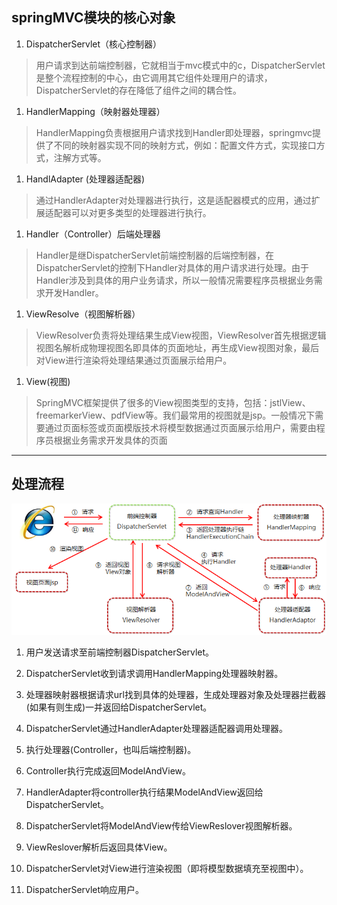 ## springMVC模块的核心对象
1. DispatcherServlet（核心控制器）
>用户请求到达前端控制器，它就相当于mvc模式中的c，DispatcherServlet是整个流程控制的中心，由它调用其它组件处理用户的请求，DispatcherServlet的存在降低了组件之间的耦合性。

1. HandlerMapping（映射器处理器）
>HandlerMapping负责根据用户请求找到Handler即处理器，springmvc提供了不同的映射器实现不同的映射方式，例如：配置文件方式，实现接口方式，注解方式等。

1. HandlAdapter (处理器适配器)
>通过HandlerAdapter对处理器进行执行，这是适配器模式的应用，通过扩展适配器可以对更多类型的处理器进行执行。

1. Handler（Controller）后端处理器
>Handler是继DispatcherServlet前端控制器的后端控制器，在DispatcherServlet的控制下Handler对具体的用户请求进行处理。由于Handler涉及到具体的用户业务请求，所以一般情况需要程序员根据业务需求开发Handler。

1. ViewResolve（视图解析器）
>ViewResolver负责将处理结果生成View视图，ViewResolver首先根据逻辑视图名解析成物理视图名即具体的页面地址，再生成View视图对象，最后对View进行渲染将处理结果通过页面展示给用户。

1. View(视图)
>SpringMVC框架提供了很多的View视图类型的支持，包括：jstlView、freemarkerView、pdfView等。我们最常用的视图就是jsp。一般情况下需要通过页面标签或页面模版技术将模型数据通过页面展示给用户，需要由程序员根据业务需求开发具体的页面

---

## 处理流程

![image](./mvc.png)

1. 用户发送请求至前端控制器DispatcherServlet。

1. DispatcherServlet收到请求调用HandlerMapping处理器映射器。

1. 处理器映射器根据请求url找到具体的处理器，生成处理器对象及处理器拦截器(如果有则生成)一并返回给DispatcherServlet。

1. DispatcherServlet通过HandlerAdapter处理器适配器调用处理器。

1. 执行处理器(Controller，也叫后端控制器)。

1. Controller执行完成返回ModelAndView。

1. HandlerAdapter将controller执行结果ModelAndView返回给DispatcherServlet。

1. DispatcherServlet将ModelAndView传给ViewReslover视图解析器。

1. ViewReslover解析后返回具体View。

1. DispatcherServlet对View进行渲染视图（即将模型数据填充至视图中）。

1. DispatcherServlet响应用户。

